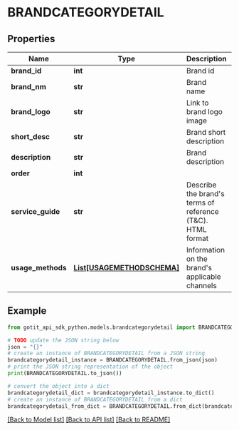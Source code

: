 # BRANDCATEGORYDETAIL


## Properties

Name | Type | Description | Notes
------------ | ------------- | ------------- | -------------
**brand_id** | **int** | Brand id | [optional] 
**brand_nm** | **str** | Brand name | [optional] 
**brand_logo** | **str** | Link to brand logo image | [optional] 
**short_desc** | **str** | Brand short description | [optional] 
**description** | **str** | Brand description | [optional] 
**order** | **int** |  | [optional] 
**service_guide** | **str** | Describe the brand&#39;s terms of reference (T&amp;C). HTML format | [optional] 
**usage_methods** | [**List[USAGEMETHODSCHEMA]**](USAGEMETHODSCHEMA.md) | Information on the brand&#39;s applicable channels | [optional] 

## Example

```python
from gotit_api_sdk_python.models.brandcategorydetail import BRANDCATEGORYDETAIL

# TODO update the JSON string below
json = "{}"
# create an instance of BRANDCATEGORYDETAIL from a JSON string
brandcategorydetail_instance = BRANDCATEGORYDETAIL.from_json(json)
# print the JSON string representation of the object
print(BRANDCATEGORYDETAIL.to_json())

# convert the object into a dict
brandcategorydetail_dict = brandcategorydetail_instance.to_dict()
# create an instance of BRANDCATEGORYDETAIL from a dict
brandcategorydetail_from_dict = BRANDCATEGORYDETAIL.from_dict(brandcategorydetail_dict)
```
[[Back to Model list]](../README.md#documentation-for-models) [[Back to API list]](../README.md#documentation-for-api-endpoints) [[Back to README]](../README.md)


